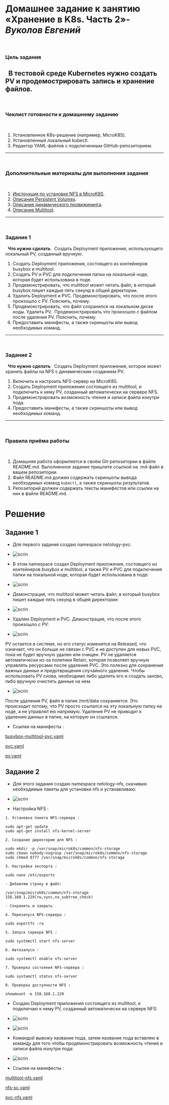 # **Домашнее задание к занятию «Хранение в K8s. Часть 2»**-***Вуколов Евгений***
 
### Цель задания
 
В тестовой среде Kubernetes нужно создать PV и продемострировать запись и хранение файлов.
 
------
 
### Чеклист готовности к домашнему заданию
 
1. Установленное K8s-решение (например, MicroK8S).
2. Установленный локальный kubectl.
3. Редактор YAML-файлов с подключенным GitHub-репозиторием.
 
------
 
### Дополнительные материалы для выполнения задания
 
1. [Инструкция по установке NFS в MicroK8S](https://microk8s.io/docs/nfs).
2. [Описание Persistent Volumes](https://kubernetes.io/docs/concepts/storage/persistent-volumes/).
3. [Описание динамического провижининга](https://kubernetes.io/docs/concepts/storage/dynamic-provisioning/).
4. [Описание Multitool](https://github.com/wbitt/Network-MultiTool).
 
------
 
### Задание 1
 
**Что нужно сделать**
 
Создать Deployment приложения, использующего локальный PV, созданный вручную.
 
1. Создать Deployment приложения, состоящего из контейнеров busybox и multitool.
2. Создать PV и PVC для подключения папки на локальной ноде, которая будет использована в поде.
3. Продемонстрировать, что multitool может читать файл, в который busybox пишет каждые пять секунд в общей директории. 
4. Удалить Deployment и PVC. Продемонстрировать, что после этого произошло с PV. Пояснить, почему.
5. Продемонстрировать, что файл сохранился на локальном диске ноды. Удалить PV.  Продемонстрировать что произошло с файлом после удаления PV. Пояснить, почему.
5. Предоставить манифесты, а также скриншоты или вывод необходимых команд.
 
------
 
### Задание 2
 
**Что нужно сделать**
 
Создать Deployment приложения, которое может хранить файлы на NFS с динамическим созданием PV.
 
1. Включить и настроить NFS-сервер на MicroK8S.
2. Создать Deployment приложения состоящего из multitool, и подключить к нему PV, созданный автоматически на сервере NFS.
3. Продемонстрировать возможность чтения и записи файла изнутри пода. 
4. Предоставить манифесты, а также скриншоты или вывод необходимых команд.
 
------
 
### Правила приёма работы
 
1. Домашняя работа оформляется в своём Git-репозитории в файле README.md. Выполненное задание пришлите ссылкой на .md-файл в вашем репозитории.
2. Файл README.md должен содержать скриншоты вывода необходимых команд `kubectl`, а также скриншоты результатов.
3. Репозиторий должен содержать тексты манифестов или ссылки на них в файле README.md.



# **Решение**

## **Задание 1**

- Для первого задания создаю namespace netology-pvc:

- ![scrin](https://github.com/Evgenii-379/2.2-2.2.md/blob/main/Снимок%20экрана%202025-03-21%20231559.png)

- В этом namespace cоздал Deployment приложения, состоящего из контейнеров busybox и multitool, а также PV и PVC для подключения папки на локальной ноде, которая будет использована в поде:

- ![scrin](https://github.com/Evgenii-379/2.2-2.2.md/blob/main/Снимок%20экрана%202025-03-22%20111248.png)

- Демонстрация, что multitool может читать файл, в который busybox пишет каждые пять секунд в общей директории:

- ![scrin](https://github.com/Evgenii-379/2.2-2.2.md/blob/main/Снимок%20экрана%202025-03-22%20113807.png)

- Удаляю Deployment и PVC. Демонстрация, что после этого произошло с PV:

- ![scrin](https://github.com/Evgenii-379/2.2-2.2.md/blob/main/Снимок%20экрана%202025-03-22%20114905.png)

PV остается в системе, но его статус изменится на Released, что означает, что он больше не связан с PVC и не доступен для новых PVC, пока не будет вручную удален или очищен.
PV не удаляется автоматически из-за политики Retain, которая позволяет вручную управлять ресурсами после удаления PVC. Это полезно для сохранения важных данных и предотвращения случайного удаления. 
Чтобы использовать PV снова, необходимо либо удалить его и создать заново, либо вручную очистить данные на нем.

- ![scrin](https://github.com/Evgenii-379/2.2-2.2.md/blob/main/Снимок%20экрана%202025-03-22%20121451.png)

После удаления PV, файл в папке /mnt/data сохраняется. Это происходит потому, что PV просто ссылался на эту локальную папку на ноде, а не управлял ею напрямую. 
Удаление PV не приводит к удалению данных в папке, на которую он ссылался.

- Ссылки на манифесты : 

[busybox-multitool-pvc.yaml](https://github.com/Evgenii-379/2.2-2.2.md/blob/main/config.yaml/busybox-multitool-pvc.yaml)

[pvc.yaml](https://github.com/Evgenii-379/2.2-2.2.md/blob/main/config.yaml/pvc.yaml)

[pv.yaml](https://github.com/Evgenii-379/2.2-2.2.md/blob/main/config.yaml/pv.yaml)


## **Задание 2**

- Для этого задания создаю namespace netology-nfs, скачиваю необходимые пакеты для установки nfs и устанавливаю:

- ![scrin](https://github.com/Evgenii-379/2.2-2.2.md/blob/main/Снимок%20экрана%202025-03-22%20124239.png)

- Настройка NFS :

```
1. Установка пакета NFS-сервера :

sudo apt-get update
sudo apt-get install nfs-kernel-server

2. Создание директории для NFS :

sudo mkdir -p /var/snap/microk8s/common/nfs-storage
sudo chown nobody:nogroup /var/snap/microk8s/common/nfs-storage
sudo chmod 0777 /var/snap/microk8s/common/nfs-storage

3. Настройка экспорта :

sudo nano /etc/exports

- Добавляю строку в файл: 

/var/snap/microk8s/common/nfs-storage 158.160.1.229(rw,sync,no_subtree_check)
 
- Сохранить и закрыть

4. Перезапуск NFS-сервера :

sudo exportfs -ra

5. Запуск сервера NFS : 

sudo systemctl start nfs-server

6. Автозапуск : 

sudo systemctl enable nfs-server

7. Проверка состояния NFS-сервера :

sudo systemctl status nfs-server

8. Проверка доступности NFS :

showmount -e 158.160.1.229

```

- Создаю Deployment приложения состоящего из multitool, и подключаю к нему PV, созданный автоматически на сервере NFS:

- ![scrin](https://github.com/Evgenii-379/2.2-2.2.md/blob/main/Снимок%20экрана%202025-03-22%20144708.png)

- ![scrin](https://github.com/Evgenii-379/2.2-2.2.md/blob/main/Снимок%20экрана%202025-03-22%20143451.png)

- Командой вывожу название пода, затем название пода вставляю в команду для того чтобы продемонстрировать возможность чтения и записи файла изнутри пода:

- ![scrin](https://github.com/Evgenii-379/2.2-2.2.md/blob/main/Снимок%20экрана%202025-03-22%20144036.png)

- Ссылки на манифесты : 

[multitool-nfs.yaml](https://github.com/Evgenii-379/2.2-2.2.md/blob/main/config.yaml/multitool-nfs.yaml)

[nfs-sc.yaml](https://github.com/Evgenii-379/2.2-2.2.md/blob/main/config.yaml/nfs-sc.yaml)

[pvc-nfs.yaml](https://github.com/Evgenii-379/2.2-2.2.md/blob/main/config.yaml/pvc-nfs.yaml)












































